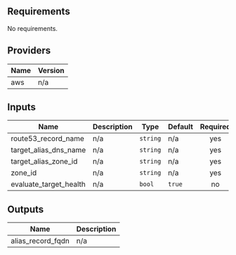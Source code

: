 ## Requirements

No requirements.

## Providers

| Name | Version |
|------|---------|
| aws | n/a |

## Inputs

| Name | Description | Type | Default | Required |
|------|-------------|------|---------|:--------:|
| route53\_record\_name | n/a | `string` | n/a | yes |
| target\_alias\_dns\_name | n/a | `string` | n/a | yes |
| target\_alias\_zone\_id | n/a | `string` | n/a | yes |
| zone\_id | n/a | `string` | n/a | yes |
| evaluate\_target\_health | n/a | `bool` | `true` | no |

## Outputs

| Name | Description |
|------|-------------|
| alias\_record\_fqdn | n/a |
